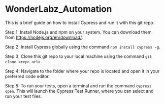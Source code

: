 # WonderLabz_Automation

This is a brief guide on how to install Cypress and run it with this git repo.

Step 1: Install Node.js and npm on your system. You can download them from https://nodejs.org/en/download/.

Step 2: Install Cypress globally using the command `npm install cypress -g`.

Step 3: Clone this git repo to your local machine using the command `git clone <repo_url>`.

Step 4: Navigate to the folder where your repo is located and open it in your preferred code editor.

Step 5: To run your tests, open a terminal and run the command `cypress open`. This will launch the Cypress Test Runner, where you can select and run your test files.
